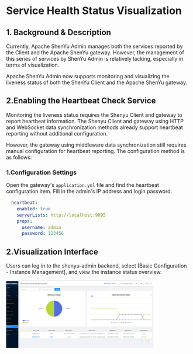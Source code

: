 # Service Health Status Visualization

## 1. Background & Description

Currently, Apache ShenYu Admin manages both the services reported by the Client and the Apache ShenYu gateway. However, the management of this series of services by ShenYu Admin is relatively lacking, especially in terms of visualization.

Apache ShenYu Admin now supports monitoring and visualizing the liveness status of both the ShenYu Client and the Apache ShenYu gateway.

## 2.Enabling the Heartbeat Check Service

Monitoring the liveness status requires the Shenyu Client and gateway to report heartbeat information. The Shenyu Client and gateway using HTTP and WebSocket data synchronization methods already support heartbeat reporting without additional configuration.

However, the gateway using middleware data synchronization still requires manual configuration for heartbeat reporting. The configuration method is as follows:

### 1.Configuration Settings

Open the gateway's `application.yml` file and find the heartbeat configuration item. Fill in the admin's IP address and login password.

```yaml
  heartbeat:
    enabled: true
    serverLists: http://localhost:9095
    props:
      username: admin
      password: 123456
```

## 2.Visualization Interface

Users can log in to the shenyu-admin backend, select [Basic Configuration - Instance Management], and view the instance status overview.

<img src="/img/shenyu/basicConfig/instance/instance-visual.png" width="80%" height="50%" />

